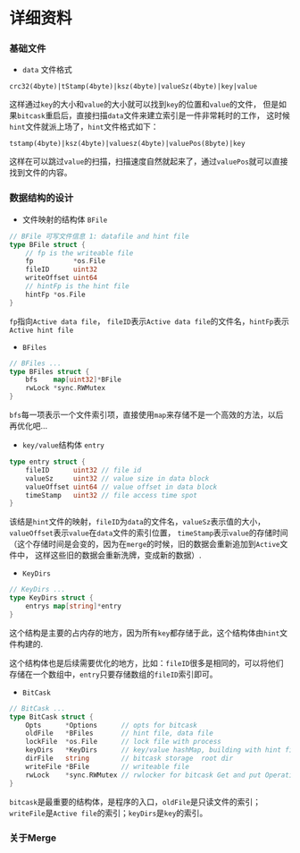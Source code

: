 详细资料
===

### 基础文件
- `data` 文件格式

```
crc32(4byte)|tStamp(4byte)|ksz(4byte)|valueSz(4byte)|key|value 
```

这样通过`key`的大小和`value`的大小就可以找到`key`的位置和`value`的文件，
但是如果`bitcask`重启后，直接扫描`data`文件来建立索引是一件非常耗时的工作，
这时候`hint`文件就派上场了，`hint`文件格式如下：

``` 
tstamp(4byte)|ksz(4byte)|valuesz(4byte)|valuePos(8byte)|key
```

这样在可以跳过`value`的扫描，扫描速度自然就起来了，通过`valuePos`就可以直接找到文件的内容。

### 数据结构的设计
- 文件映射的结构体 `BFile`

```go
// BFile 可写文件信息 1: datafile and hint file
type BFile struct {
	// fp is the writeable file
	fp          *os.File
	fileID      uint32
	writeOffset uint64
	// hintFp is the hint file
	hintFp *os.File
}
```

`fp`指向`Active data file`， `fileID`表示`Active data file`的文件名，`hintFp`表示`Active hint file`

- `BFiles `

```go
// BFiles ...
type BFiles struct {
	bfs    map[uint32]*BFile
	rwLock *sync.RWMutex
}
```

`bfs`每一项表示一个文件索引项，直接使用`map`来存储不是一个高效的方法，以后再优化吧…

- `key/value`结构体 `entry`

```go 
type entry struct {
	fileID      uint32 // file id
	valueSz     uint32 // value size in data block
	valueOffset uint64 // value offset in data block
	timeStamp   uint32 // file access time spot
}
```

该结是`hint`文件的映射，`fileID`为`data`的文件名，`valueSz`表示值的大小，`valueOffset`表示`value`在`data`文件的索引位置，
`timeStamp`表示`value`的存储时间（这个存储时间是会变的，因为在`merge`的时候，旧的数据会重新追加到`Active`文件中，
这样这些旧的数据会重新洗牌，变成新的数据）.

- `KeyDirs `

```go 
// KeyDirs ...
type KeyDirs struct {
	entrys map[string]*entry
}
```

这个结构是主要的占内存的地方，因为所有`key`都存储于此，这个结构体由`hint`文件构建的.

这个结构体也是后续需要优化的地方，比如：`fileID`很多是相同的，可以将他们存储在一个数组中，`entry`只要存储数组的`fileID`索引即可。

- `BitCask `

```go 
// BitCask ...
type BitCask struct {
	Opts      *Options      // opts for bitcask
	oldFile   *BFiles       // hint file, data file
	lockFile  *os.File      // lock file with process
	keyDirs   *KeyDirs      // key/value hashMap, building with hint file
	dirFile   string        // bitcask storage  root dir
	writeFile *BFile        // writeable file
	rwLock    *sync.RWMutex // rwlocker for bitcask Get and put Operation
}
```

`bitcask`是最重要的结构体，是程序的入口，`oldFile`是只读文件的索引；`writeFile`是`Active file`的索引；`keyDirs`是`key`的索引。

### 关于Merge